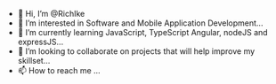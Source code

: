- 👋 Hi, I’m @RichIke
- 👀 I’m interested in Software and Mobile Application Development...
- 🌱 I’m currently learning JavaScript, TypeScript Angular, nodeJS and expressJS...
- 💞️ I’m looking to collaborate on projects that will help improve my skillset...
- 📫 How to reach me ...

<!---
RichIke/RichIke is a ✨ special ✨ repository because its `README.md` (this file) appears on your GitHub profile.
You can click the Preview link to take a look at your changes.
--->
